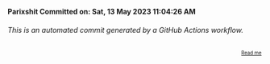 **Parixshit Committed on: Sat, 13 May 2023 11:04:26 AM** <!-- d228d79a-2799-406c-be20-ce9942005043 -->

###### This is an automated commit generated by a GitHub Actions workflow.

<div align="right"><sub><sup><a href="https://github.com/Parixshit/AutoCommit.git">Read me</a></sup></sub></div>
